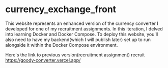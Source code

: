 ﻿# currency_exchange_front
This website represents an enhanced version of the currency converter I developed for one of my recruitment assignments. In this iteration, I delved into learning Docker and Docker Compose. To deploy this website, you'll also need to have my backend(which I will publish later) set up to run alongside it within the Docker Compose environment.

Here's the link to previous version(recruitment assignment) recruit https://goody-converter.vercel.app/

